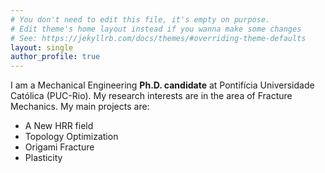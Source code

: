 ```yaml
---
# You don't need to edit this file, it's empty on purpose.
# Edit theme's home layout instead if you wanna make some changes
# See: https://jekyllrb.com/docs/themes/#overriding-theme-defaults
layout: single
author_profile: true
---
```


I am a Mechanical Engineering **Ph.D. candidate** at Pontifícia Universidade Católica (PUC-Rio). My research interests are in the area of Fracture Mechanics.
My main projects are:
- A New HRR field 
- Topology Optimization 
- Origami Fracture
- Plasticity
